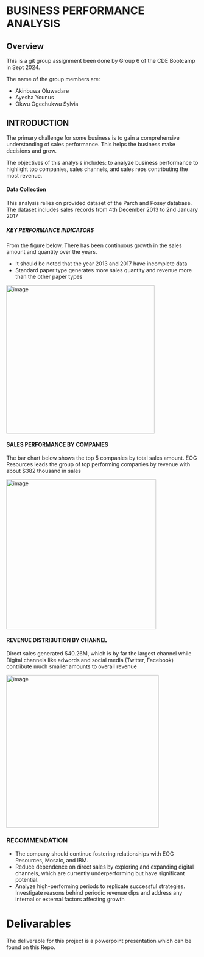 # BUSINESS PERFORMANCE ANALYSIS
## Overview

This is a git group assignment been done by Group 6 of the CDE Bootcamp in Sept 2024.

The name of the group members are:
- Akinbuwa Oluwadare
- Ayesha Younus
- Okwu Ogechukwu Sylvia

## INTRODUCTION
The primary challenge for some business is to gain a comprehensive understanding of sales performance. This helps the business make decisions and grow.  

The objectives of this analysis includes:
to analyze business performance to highlight top companies, sales channels, and sales reps contributing the most revenue.


#### Data Collection
This analysis relies on provided dataset of the Parch and Posey database. The dataset includes sales records from 4th December 2013  to 2nd January 2017


##### KEY PERFORMANCE INDICATORS

From the figure below, There has been continuous growth in the sales amount and quantity over the years. 
- It should be noted that the year 2013 and 2017 have incomplete data  
- Standard paper type generates more sales quantity and revenue more than the other paper types

<img width="389" alt="image" src="https://github.com/user-attachments/assets/bef6258b-4952-4ee0-9ea6-0e463feb1703">



#### SALES PERFORMANCE BY COMPANIES
The bar chart below shows the top 5 companies by total sales amount. EOG Resources leads the group of top performing companies by revenue with about  $382 thousand  in sales

<img width="393" alt="image" src="https://github.com/user-attachments/assets/fb8c1f26-dd68-45fc-9de2-9813cdea9e13">


#### REVENUE DISTRIBUTION BY CHANNEL
Direct sales generated $40.26M, which is by far the largest channel while Digital channels like adwords and social media (Twitter, Facebook) contribute much smaller amounts to overall revenue 

<img width="400" alt="image" src="https://github.com/user-attachments/assets/6ecc0520-5dbb-41cb-8b36-cb666f685090">


### RECOMMENDATION 
- The company should continue fostering relationships with EOG Resources, Mosaic, and IBM. 
- Reduce dependence on direct sales by exploring and expanding digital channels, which are currently underperforming but have significant potential.
- Analyze high-performing periods to replicate successful strategies. Investigate reasons behind periodic revenue dips and address any internal or external factors affecting growth

# Delivarables
The deliverable for this project is a powerpoint presentation which can be found on this Repo.
